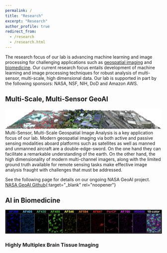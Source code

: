 ```yaml
---
permalink: /
title: "Research"
excerpt: "Research"
author_profile: true
redirect_from: 
  - /research
  - /research.html
---
```


The research focus of our lab is advancing machine learning and image processing for challenging applications such as [geospatial imaging](##Multi-Scale,-Multi-Sensor-GeoAI) and [biomedicine](##AI-in-BioMedicine). Our current research focus entails development of machine learning and image processing techniques for robust analysis of multi-sensor, multi-scale, high dimensional data. Our lab is supported in part by the following sponsors: NASA, NSF, NIH, DoD and Amazon AWS. 

## Multi-Scale, Multi-Sensor GeoAI
![Multi-Sensor Remote Sensing](../images/ImageAssets/OverviewRS.png)
Multi-Sensor, Multi-Scale Geospatial Image Analysis is a key application focus of our lab. Modern geospatial imaging via both active and passive sensing modalities aboard platforms such as satellites as well as manned and unmanned aircraft are a double-edge-sword. On the one hand they can facilitate a remarkable understanding of the earth. On the other hand, the high dimensionality of modern multi-channel imagers, along with the limited ground truth available for remote sensing tasks make effective image analysis fraught with challenges that must be addressed.  


See the following page for details on our ongoing NASA GeoAI project.
[NASA GeoAI Github](https://github.com/PrasadLab/NASA-GeoAI-Project){:target="_blank" rel="noopener"}

## AI in Biomedicine 
![Highly Multiplexed IF Image](../images/ImageAssets/OverviewBio.png)

### Highly Multiplex Brain Tissue Imaging

